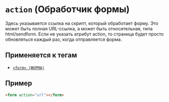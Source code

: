 # `action` (Обработчик формы)

Здесь указывается ссылка на скрипт, который обработает форму. Это может быть полная URL-ссылка, а может быть относительная, типа html/sendform. Если не указать атрибут action, то страница будет просто обновляться каждый раз, когда отправляется форма.

## Применяется к тегам

- [`<form> (ФОРМА)`](<../TAGS FORM/form (ФОРМА).md>)

## Пример

```html
<form action="url"></form>
```
